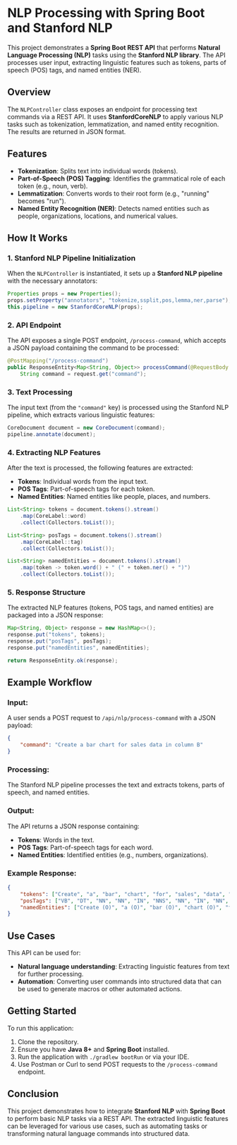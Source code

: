 # NLP Processing with Spring Boot and Stanford NLP

This project demonstrates a **Spring Boot REST API** that performs **Natural Language Processing (NLP)** tasks using the **Stanford NLP library**. The API processes user input, extracting linguistic features such as tokens, parts of speech (POS) tags, and named entities (NER).

## Overview

The `NLPController` class exposes an endpoint for processing text commands via a REST API. It uses **StanfordCoreNLP** to apply various NLP tasks such as tokenization, lemmatization, and named entity recognition. The results are returned in JSON format.

## Features

- **Tokenization**: Splits text into individual words (tokens).
- **Part-of-Speech (POS) Tagging**: Identifies the grammatical role of each token (e.g., noun, verb).
- **Lemmatization**: Converts words to their root form (e.g., "running" becomes "run").
- **Named Entity Recognition (NER)**: Detects named entities such as people, organizations, locations, and numerical values.

## How It Works

### 1. **Stanford NLP Pipeline Initialization**

When the `NLPController` is instantiated, it sets up a **Stanford NLP pipeline** with the necessary annotators:

```java
Properties props = new Properties();
props.setProperty("annotators", "tokenize,ssplit,pos,lemma,ner,parse");
this.pipeline = new StanfordCoreNLP(props);
```

### 2. **API Endpoint**

The API exposes a single POST endpoint, `/process-command`, which accepts a JSON payload containing the command to be processed:

```java
@PostMapping("/process-command")
public ResponseEntity<Map<String, Object>> processCommand(@RequestBody Map<String, String> request) {
    String command = request.get("command");
```

### 3. **Text Processing**

The input text (from the `"command"` key) is processed using the Stanford NLP pipeline, which extracts various linguistic features:

```java
CoreDocument document = new CoreDocument(command);
pipeline.annotate(document);
```

### 4. **Extracting NLP Features**

After the text is processed, the following features are extracted:
- **Tokens**: Individual words from the input text.
- **POS Tags**: Part-of-speech tags for each token.
- **Named Entities**: Named entities like people, places, and numbers.

```java
List<String> tokens = document.tokens().stream()
    .map(CoreLabel::word)
    .collect(Collectors.toList());

List<String> posTags = document.tokens().stream()
    .map(CoreLabel::tag)
    .collect(Collectors.toList());

List<String> namedEntities = document.tokens().stream()
    .map(token -> token.word() + " (" + token.ner() + ")")
    .collect(Collectors.toList());
```

### 5. **Response Structure**

The extracted NLP features (tokens, POS tags, and named entities) are packaged into a JSON response:

```java
Map<String, Object> response = new HashMap<>();
response.put("tokens", tokens);
response.put("posTags", posTags);
response.put("namedEntities", namedEntities);

return ResponseEntity.ok(response);
```

## Example Workflow

### Input:
A user sends a POST request to `/api/nlp/process-command` with a JSON payload:

```json
{
    "command": "Create a bar chart for sales data in column B"
}
```

### Processing:
The Stanford NLP pipeline processes the text and extracts tokens, parts of speech, and named entities.

### Output:
The API returns a JSON response containing:
- **Tokens**: Words in the text.
- **POS Tags**: Part-of-speech tags for each word.
- **Named Entities**: Identified entities (e.g., numbers, organizations).

### Example Response:
```json
{
    "tokens": ["Create", "a", "bar", "chart", "for", "sales", "data", "in", "column", "B"],
    "posTags": ["VB", "DT", "NN", "NN", "IN", "NNS", "NN", "IN", "NN", "NNP"],
    "namedEntities": ["Create (O)", "a (O)", "bar (O)", "chart (O)", "for (O)", "sales (O)", "data (O)", "in (O)", "column (O)", "B (NUMBER)"]
}
```

## Use Cases

This API can be used for:
- **Natural language understanding**: Extracting linguistic features from text for further processing.
- **Automation**: Converting user commands into structured data that can be used to generate macros or other automated actions.

## Getting Started

To run this application:
1. Clone the repository.
2. Ensure you have **Java 8+** and **Spring Boot** installed.
3. Run the application with `./gradlew bootRun` or via your IDE.
4. Use Postman or Curl to send POST requests to the `/process-command` endpoint.

## Conclusion

This project demonstrates how to integrate **Stanford NLP** with **Spring Boot** to perform basic NLP tasks via a REST API. The extracted linguistic features can be leveraged for various use cases, such as automating tasks or transforming natural language commands into structured data.

